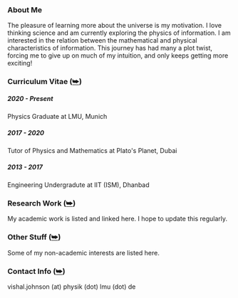 ### About Me
The pleasure of learning more about the universe is my motivation. I love thinking science and am currently exploring the physics of information. I am interested in the relation between the mathematical and physical characteristics of information. This journey has had many a plot twist, forcing me to give up on much of my intuition, and only keeps getting more exciting!

### Curriculum Vitae ([⮩](curriculum-vitae.md))
##### 2020 - Present
Physics Graduate at LMU, Munich

##### 2017 - 2020
Tutor of Physics and Mathematics at Plato's Planet, Dubai

##### 2013 - 2017
Engineering Undergradute at IIT (ISM), Dhanbad

### Research Work ([⮩](research-work.md))
My academic work is listed and linked here. I hope to update this regularly.

### Other Stuff ([⮩](other-stuff.md))
Some of my non-academic interests are listed here.

### Contact Info ([⮩](contact.md))
vishal.johnson (at) physik (dot) lmu (dot) de
